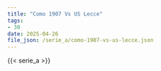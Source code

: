 ```yaml
---
title: "Como 1907 Vs US Lecce"
tags:
- 30
date: 2025-04-26
file_json: /serie_a/como-1907-vs-us-lecce.json
---
```


{{< serie_a >}}
